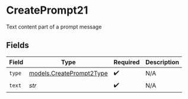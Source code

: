 # CreatePrompt21

Text content part of a prompt message


## Fields

| Field                                                      | Type                                                       | Required                                                   | Description                                                |
| ---------------------------------------------------------- | ---------------------------------------------------------- | ---------------------------------------------------------- | ---------------------------------------------------------- |
| `type`                                                     | [models.CreatePrompt2Type](../models/createprompt2type.md) | :heavy_check_mark:                                         | N/A                                                        |
| `text`                                                     | *str*                                                      | :heavy_check_mark:                                         | N/A                                                        |